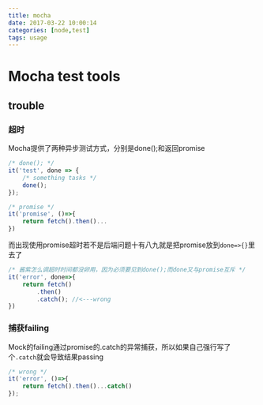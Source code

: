 ```yaml
---
title: mocha
date: 2017-03-22 10:00:14
categories: [node,test]
tags: usage
---
```

# Mocha test tools

## trouble

### 超时

Mocha提供了两种异步测试方式，分别是done();和返回promise  

```js
/* done(); */
it('test', done => {
    /* something tasks */
    done();
});

/* promise */
it('promise', ()=>{
    return fetch().then()...
})
```

而出现使用promise超时若不是后端问题十有八九就是把promise放到`done=>{}`里去了

```js
/* 酱紫怎么调超时时间都没卵用，因为必须要见到done();而done又与promise互斥 */
it('error', done=>{
    return fetch()
        .then()
        .catch(); //<---wrong
})
```

### 捕获failing

Mock的failing通过promise的.catch的异常捕获，所以如果自己强行写了个`.catch`就会导致结果passing  

```js
/* wrong */
it('error', ()=>{
    return fetch().then()...catch()
});
```